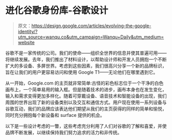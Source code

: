 # 进化谷歌身份库-谷歌设计

> 原文：<https://design.google.com/articles/evolving-the-google-identity/?utm_source=wanqu.co&utm_campaign=Wanqu+Daily&utm_medium=website>

谷歌不是一家传统的公司。我们的使命——组织全世界的信息并使其普遍可用——将继续发展。去年，我们推出了材料设计，以帮助设计师和开发人员拥抱一个不断扩大的多设备、多屏世界。考虑到这些因素，我们很高兴分享一个新的品牌标识，旨在让我们的用户更容易访问和使用 Google T1——无论他们在哪里遇到它。

从一开始，Google.com 的主页就非常简单:古怪的彩色标志位于一个干净的白色画布上，一个简单易用的输入框。但是随着技术的进步，画布本身也在发生变化，输入和需求变得更加多样化。随着可穿戴设备、语音技术和智能设备的出现，我们周围的世界出现了新的设备类别以及交互和通信方式。用户现在使用一系列设备与谷歌互动，我们的品牌应该表达他们期望从我们的主页获得的同样的简单和愉悦，同时充分拥抱每个新设备和 surface 提供的机会。

以下是一些设计考虑的一瞥，这些考虑充分利用了人们对谷歌的了解和喜爱，并使品牌不断发展，以继续保持我们努力追求的活力和非传统。